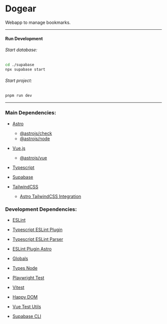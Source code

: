 # Dogear

Webapp to manage bookmarks.

---

#### Run Development

###### Start database:

```bash
cd ./supabase
npx supabase start
```

###### Start project:

```bash
pnpm run dev
```

---

### Main Dependencies:

- [Astro](https://astro.build/)

  - [@astrojs/check](https://github.com/withastro/language-tools#readme)
  - [@astrojs/node](https://docs.astro.build/en/guides/integrations-guide/node/)

- [Vue.js](https://vuejs.org/)

  - [@astrojs/vue](https://docs.astro.build/en/guides/integrations-guide/vue/)

- [Typescript](https://www.typescriptlang.org/)

- [Supabase](https://github.com/supabase/supabase-js)

- [TailwindCSS](https://tailwindcss.com)
  - [Astro TailwindCSS Integration](https://docs.astro.build/en/guides/integrations-guide/tailwind/)

### Development Dependencies:

- [ESLint](https://eslint.org)

- [Typescript ESLint Plugin](https://github.com/typescript-eslint/typescript-eslint#readme)

- [Typescript ESLint Parser](https://github.com/typescript-eslint/typescript-eslint#readme)

- [ESLint Plugin Astro](https://ota-meshi.github.io/eslint-plugin-astro/)

- [Globals](https://github.com/sindresorhus/globals#readme)

- [Types Node](https://github.com/DefinitelyTyped/DefinitelyTyped/tree/master/types/node)

- [Playwright Test](https://playwright.dev)

- [Vitest](https://github.com/vitest-dev/vitest#readme)

- [Happy DOM](https://github.com/capricorn86/happy-dom)

- [Vue Test Utils](https://github.com/vuejs/test-utils)

- [Supabase CLI](https://supabase.com/docs/reference/cli/start)
